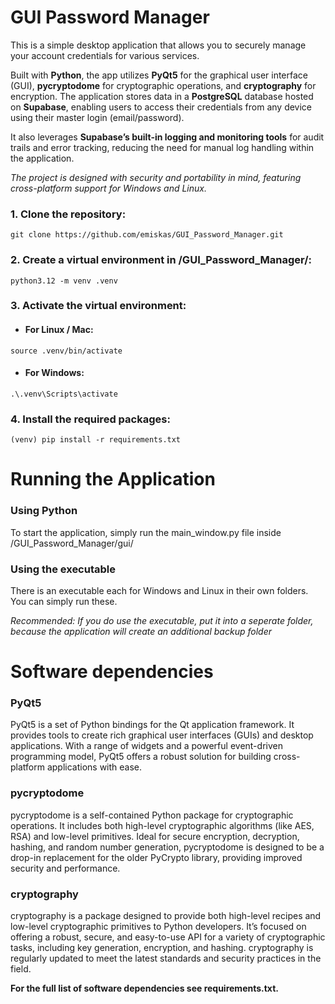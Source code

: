 GUI Password Manager
===
This is a simple desktop application that allows you to securely manage your account credentials for various services.

Built with **Python**, the app utilizes **PyQt5** for the graphical user interface (GUI), **pycryptodome** for cryptographic operations, and **cryptography** for encryption. The application stores data in a **PostgreSQL** database hosted on **Supabase**, enabling users to access their credentials from any device using their master login (email/password).

It also leverages **Supabase’s built-in logging and monitoring tools** for audit trails and error tracking, reducing the need for manual log handling within the application.

*The project is designed with security and portability in mind, featuring cross-platform support for Windows and Linux.*

### 1. Clone the repository:
```
git clone https://github.com/emiskas/GUI_Password_Manager.git
```

### 2. Create a virtual environment in /GUI_Password_Manager/:
```
python3.12 -m venv .venv
```

### 3. Activate the virtual environment:

- #### For Linux / Mac:
```
source .venv/bin/activate
```

- #### For Windows:
```
.\.venv\Scripts\activate
```

### 4. Install the required packages:
```
(venv) pip install -r requirements.txt
```

Running the Application
===
### Using Python
To start the application, simply run the main_window.py file inside /GUI_Password_Manager/gui/

### Using the executable
There is an executable each for Windows and Linux in their own folders. You can simply run these. 

*Recommended: If you do use the executable, put it into a seperate folder, because the application will create an additional backup folder*

Software dependencies
===

### PyQt5
PyQt5 is a set of Python bindings for the Qt application framework. It provides tools to create rich graphical user interfaces (GUIs) and desktop applications. With a range of widgets and a powerful event-driven programming model, PyQt5 offers a robust solution for building cross-platform applications with ease.

### pycryptodome
pycryptodome is a self-contained Python package for cryptographic operations. It includes both high-level cryptographic algorithms (like AES, RSA) and low-level primitives. Ideal for secure encryption, decryption, hashing, and random number generation, pycryptodome is designed to be a drop-in replacement for the older PyCrypto library, providing improved security and performance.

### cryptography
cryptography is a package designed to provide both high-level recipes and low-level cryptographic primitives to Python developers. It’s focused on offering a robust, secure, and easy-to-use API for a variety of cryptographic tasks, including key generation, encryption, and hashing. cryptography is regularly updated to meet the latest standards and security practices in the field.

**For the full list of software dependencies see requirements.txt.**

